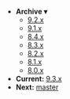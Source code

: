 <!-- _navbar.md -->

* **Archive ▾**
  * [9.2.x](/_archive/9.2.x/)
  * [9.1.x](/_archive/9.1.x/)
  * [8.4.x](/_archive/8.4.x/)
  * [8.3.x](/_archive/8.3.x/)
  * [8.2.x](/_archive/8.2.x/)
  * [8.1.x](/_archive/8.1.x/)
  * [8.0.x](/_archive/8.0.x/)
* **Current:** [9.3.x](/)
* **Next:** [master](/_master/)